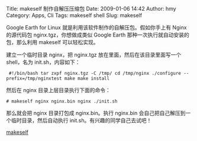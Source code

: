 Title: makeself 制作自解压压缩包
Date: 2009-01-06 14:42
Author: hmy
Category: Apps, Cli
Tags: makeself shell
Slug: makeself

Google Earth for Linux 就是利用该软件制作的自解压包。假如你手上有 Nginx
的源代码包 nginx.tgz，你想做成类似 Google Earth
那种一次执行就自动安装的包，那么利用 makeself 可以轻松实现。

建立一个临时目录 nginx，把 nginx.tgz 放在里面，然后在该目录里面写一个
shell，名为 init.sh，内容如下：  

` #!/bin/bash tar zxpf nginx.tgz -C /tmp/ cd /tmp/nginx ./configure --prefix=/tmp/nginxtest make make install`

然后在 nginx 目录上层目录执行下面的命令：

`# makeself nginx nginx.bin nginx ./init.sh`

那么就会把 nginx 目录打包成 nginx.bin。执行 nginx.bin
会自己把自己解压到一个临时目录，然后自动执行
init.sh。有兴趣的同学自己去试吧！

[makeself](http://megastep.org/makeself/)
